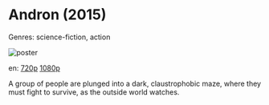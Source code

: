 # Andron (2015)

Genres: science-fiction, action

![poster](http://image.tmdb.org/t/p/w500/12e6IRxY1Ee9FEArvy5umQUonNo.jpg)

en:
  [720p](magnet:?xt=urn:btih:8363D8287D733F8C506BF1373D18432B54198BF1&tr=udp://glotorrents.pw:6969/announce&tr=udp://tracker.opentrackr.org:1337/announce&tr=udp://torrent.gresille.org:80/announce&tr=udp://tracker.openbittorrent.com:80&tr=udp://tracker.coppersurfer.tk:6969&tr=udp://tracker.leechers-paradise.org:6969&tr=udp://p4p.arenabg.ch:1337&tr=udp://tracker.internetwarriors.net:1337)
  [1080p](magnet:?xt=urn:btih:7385FB8EF9398E94F74B39EB1F3FC28B9E0A54E1&tr=udp://glotorrents.pw:6969/announce&tr=udp://tracker.opentrackr.org:1337/announce&tr=udp://torrent.gresille.org:80/announce&tr=udp://tracker.openbittorrent.com:80&tr=udp://tracker.coppersurfer.tk:6969&tr=udp://tracker.leechers-paradise.org:6969&tr=udp://p4p.arenabg.ch:1337&tr=udp://tracker.internetwarriors.net:1337)
  


A group of people are plunged into a dark, claustrophobic maze, where they must fight to survive, as the outside world watches.